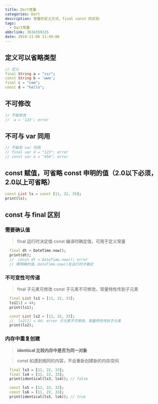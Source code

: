 ```yaml
---
title: Dart常量
categories: Dart
description: 常量的定义方式，final const 的区别
tags:
  - Dart常量
abbrlink: 3634359325
date: 2019-11-06 11:49:08
---
```

## 定义可以省略类型
```dart
// 定义
final String a = "csr";
const String b = 'www';
final c = "com";
const d = "hello";
```

## 不可修改
```dart
// 不能修改
//  a = '123'; error
```

## 不可与 var 同用
```dart
// 不能和 var 同用
// final var d = "123"; error
// const var e = "456"; error
```

## const 赋值，可省略 const 申明的值（2.0以下必须，2.0以上可省略）
```dart
const List ls = const [11, 22, 55];
print(ls);
```

## const 与 final 区别

### 需要确认值
> final 运行时决定值
> const 编译时确定值，可用于定义常量
```dart
  final dt = DateTime.now();
  print(dt);
  //  const dt = DateTime.now(); error
  // 需明确的值，DataTime.now()在运行时才确定
```

### 不可变性可传递
> final 子元素可修改
> const 子元素不可修改，常量特性传到子元素
```dart
  final List ls1 = [11, 22, 33];
  ls1[1] = 44;
  print(ls1);

  const List ls2 = [11, 22, 33];
  //  ls2[1] = 44; error 子元素不可修改，常量特性传到子元素
  print(ls2);
```

### 内存中重复创建
> **identical 比较内存中是否为同一对象**

> const 如遇到相同的内容，不会重新创建新的内存空间
```dart
  final ls3 = [11, 22, 33];
  final ls4 = [11, 22, 33];
  print(identical(ls3, ls4)); // false 

  const ls5 = [11, 22, 33];
  const ls6 = [11, 22, 33];
  print(identical(ls5, ls6)); // true
```
